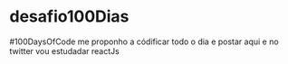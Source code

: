 # desafio100Dias
#100DaysOfCode me proponho a códificar todo o dia e postar aqui e no twitter vou estudadar reactJs
